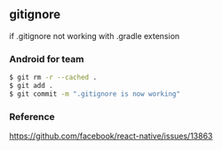 ## gitignore
if .gitignore not working with .gradle extension

### Android for team
```bash
$ git rm -r --cached .
$ git add .
$ git commit -m ".gitignore is now working"
```

### Reference
https://github.com/facebook/react-native/issues/13863
